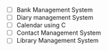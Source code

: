 - [ ] Bank Management System
- [ ] Diary management System
- [ ] Calendar using C
- [ ] Contact Management System
- [ ] Library Management System